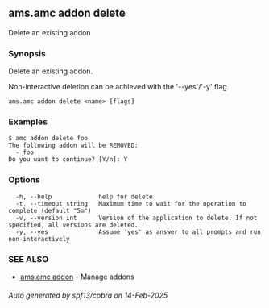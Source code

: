 ## ams.amc addon delete

Delete an existing addon

### Synopsis

Delete an existing addon.

Non-interactive deletion can be achieved with the '--yes'/'-y' flag.


```
ams.amc addon delete <name> [flags]
```

### Examples

```
$ amc addon delete foo
The following addon will be REMOVED:
  - foo
Do you want to continue? [Y/n]: Y

```

### Options

```
  -h, --help             help for delete
  -t, --timeout string   Maximum time to wait for the operation to complete (default "5m")
  -v, --version int      Version of the application to delete. If not specified, all versions are deleted.
  -y, --yes              Assume 'yes' as answer to all prompts and run non-interactively
```

### SEE ALSO

* [ams.amc addon](ams.amc_addon.md)	 - Manage addons

###### Auto generated by spf13/cobra on 14-Feb-2025
